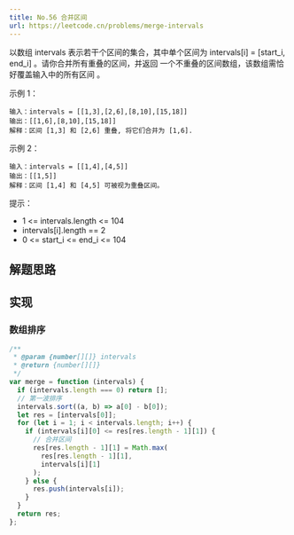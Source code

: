 ```yaml
---
title: No.56 合并区间
url: https://leetcode.cn/problems/merge-intervals
---
```


以数组 intervals 表示若干个区间的集合，其中单个区间为 intervals\[i\] = \[start_i, end_i\] 。请你合并所有重叠的区间，并返回 一个不重叠的区间数组，该数组需恰好覆盖输入中的所有区间 。

示例 1：

```text
输入：intervals = [[1,3],[2,6],[8,10],[15,18]]
输出：[[1,6],[8,10],[15,18]]
解释：区间 [1,3] 和 [2,6] 重叠, 将它们合并为 [1,6].
```

示例 2：

```text
输入：intervals = [[1,4],[4,5]]
输出：[[1,5]]
解释：区间 [1,4] 和 [4,5] 可被视为重叠区间。
```

提示：

- 1 <= intervals.length <= 104
- intervals\[i\].length == 2
- 0 <= start_i <= end_i <= 104

## 解题思路

## 实现

### 数组排序

```js
/**
 * @param {number[][]} intervals
 * @return {number[][]}
 */
var merge = function (intervals) {
  if (intervals.length === 0) return [];
  // 第一波排序
  intervals.sort((a, b) => a[0] - b[0]);
  let res = [intervals[0]];
  for (let i = 1; i < intervals.length; i++) {
    if (intervals[i][0] <= res[res.length - 1][1]) {
      // 合并区间
      res[res.length - 1][1] = Math.max(
        res[res.length - 1][1],
        intervals[i][1]
      );
    } else {
      res.push(intervals[i]);
    }
  }
  return res;
};
```
